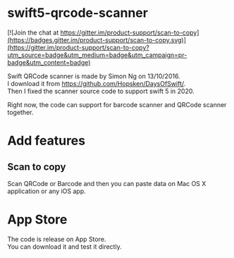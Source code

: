 # swift5-qrcode-scanner

[![Join the chat at https://gitter.im/product-support/scan-to-copy](https://badges.gitter.im/product-support/scan-to-copy.svg)](https://gitter.im/product-support/scan-to-copy?utm_source=badge&utm_medium=badge&utm_campaign=pr-badge&utm_content=badge)

Swift QRCode scanner is made by Simon Ng on 13/10/2016.    
I download it from https://github.com/Hopsken/DaysOfSwift/.   
Then I fixed the scanner source code to support swift 5 in 2020.  

Right now, the code can support for barcode scanner and QRCode scanner together. 
# Add features
## Scan to copy
Scan QRCode or Barcode and then you can paste data on Mac OS X application or any iOS app.  

# App Store
The code is release on App Store.  
You can download it and test it directly.   

